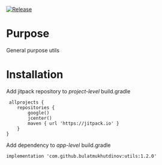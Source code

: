 [![Release](https://jitpack.io/v/BulatMukhutdinov/utils.svg)](https://jitpack.io/#BulatMukhutdinov/utils)

# Purpose
General purpose utils 

# Installation

Add jitpack repository to *project-level* build.gradle
```
 allprojects {
    repositories {
        google()
        jcenter()
        maven { url 'https://jitpack.io' }
    }
}
```

Add dependency to *app-level* build.gradle

```
implementation 'com.github.bulatmukhutdinov:utils:1.2.0'
```
